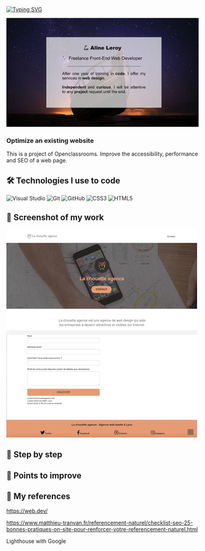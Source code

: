 [![Typing SVG](https://readme-typing-svg.herokuapp.com?color=%23E06F26&size=24&center=true&lines=Welcome+in+my+ReadMe)](https://git.io/typing-svg)

![Cover](https://github.com/AlineAl/AlineLeroy_2_17122020/blob/main/images/Aline_github.001.png)

### Optimize an existing website

This is a project of Openclassrooms. Improve the accessibility, performance and SEO of a web page.

## 🛠 Technologies I use to code

![Visual Studio](https://img.shields.io/badge/Visual%20Studio-5C2D91.svg?style=for-the-badge&logo=visual-studio&logoColor=white) 	![Git](https://img.shields.io/badge/git-%23F05033.svg?style=for-the-badge&logo=git&logoColor=white) ![GitHub](https://img.shields.io/badge/github-%23121011.svg?style=for-the-badge&logo=github&logoColor=white) 	![CSS3](https://img.shields.io/badge/css3-%231572B6.svg?style=for-the-badge&logo=css3&logoColor=white) ![HTML5](https://img.shields.io/badge/html5-%23E34F26.svg?style=for-the-badge&logo=html5&logoColor=white)

## 🎥 Screenshot of my work

![Cover](https://github.com/AlineAl/AlineLeroy_4_22042021/blob/master/img/Capture%20d%E2%80%99e%CC%81cran%202021-10-27%20a%CC%80%2016.46.52.png)
![Cover](https://github.com/AlineAl/AlineLeroy_4_22042021/blob/master/img/Capture%20d%E2%80%99e%CC%81cran%202021-10-27%20a%CC%80%2016.47.27.png)

## 💾 Step by step

## 🔌 Points to improve

## 🧬 My references

https://web.dev/

https://www.matthieu-tranvan.fr/referencement-naturel/checklist-seo-25-bonnes-pratiques-on-site-pour-renforcer-votre-referencement-naturel.html

Lighthouse with Google
